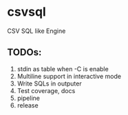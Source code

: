 # csvsql
CSV SQL like Engine


## TODOs:
1. stdin as table when -C is enable
2. Multiline support in interactive mode
3. Write SQLs in outputer
4. Test coverage, docs
5. pipeline
6. release